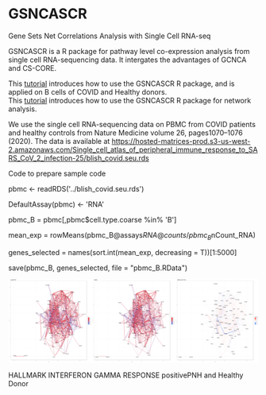 # GSNCASCR
Gene Sets Net Correlations Analysis with Single Cell RNA-seq

GSNCASCR is a R package for pathway level co-expression analysis from single cell RNA-sequencing data. It intergates the advantages of GCNCA and CS-CORE.

This [tutorial](https://htmlpreview.github.io/?https://github.com/shouguog/GSNCASCR/blob/main/vignette/COVIDBcell.html) introduces how to use the GSNCASCR R package, and is applied on B cells of COVID and Healthy donors.
<br>
This [tutorial](https://htmlpreview.github.io/?https://github.com/shouguog/GSNCASCR/blob/main/vignette/COVIDBcell_networkAnalysis.html) introduces how to use the GSNCASCR R package for network analysis.
<br>

We use the single cell RNA-sequencing data on PBMC from COVID patients and healthy controls from Nature Medicine volume 26, pages1070–1076 (2020). The data is available at https://hosted-matrices-prod.s3-us-west-2.amazonaws.com/Single_cell_atlas_of_peripheral_immune_response_to_SARS_CoV_2_infection-25/blish_covid.seu.rds

Code to prepare sample code

pbmc <- readRDS('../blish_covid.seu.rds')

DefaultAssay(pbmc) <- 'RNA'

pbmc_B = pbmc[,pbmc$cell.type.coarse %in% 'B']

mean_exp = rowMeans(pbmc_B@assays$RNA@counts/pbmc_B$nCount_RNA)

genes_selected = names(sort.int(mean_exp, decreasing = T))[1:5000]

save(pbmc_B, genes_selected, file = "pbmc_B.RData")


<p align="center">
  <img src="rank_1_HALLMARK_INTERFERON_GAMMA_RESPONSE_positivePNH_Healthy_Diff.png" width="1200" title="networks">
</p>
HALLMARK INTERFERON GAMMA RESPONSE positivePNH and Healthy Donor


